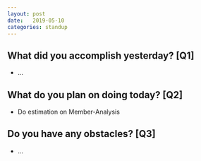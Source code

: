 ```yaml
---
layout:	post
date:	2019-05-10
categories:	standup
---
```

## What did you accomplish yesterday? [Q1]

- ...

## What do you plan on doing today? [Q2]

- Do estimation on Member-Analysis 

## Do you have any obstacles? [Q3]

- ...